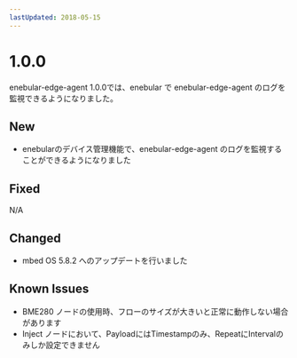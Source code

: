 ```yaml
---
lastUpdated: 2018-05-15
---
```


# 1.0.0

enebular-edge-agent 1.0.0では、enebular で enebular-edge-agent のログを監視できるようになりました。

## New

* enebularのデバイス管理機能で、enebular-edge-agent のログを監視することができるようになりました

## Fixed

N/A

## Changed

* mbed OS 5.8.2 へのアップデートを行いました

## Known Issues

* BME280 ノードの使用時、フローのサイズが大きいと正常に動作しない場合があります
* Inject ノードにおいて、PayloadにはTimestampのみ、RepeatにIntervalのみしか設定できません